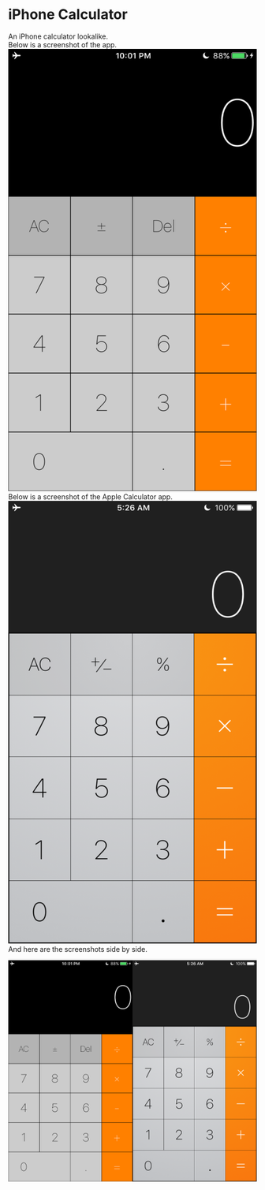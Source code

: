 # iPhone Calculator
An iPhone calculator lookalike.  
Below is a screenshot of the app.  
![Screenshot](Screenshots/IMG_0029.PNG)  
Below is a screenshot of the Apple Calculator app.  
![Apple Calculator](Screenshots/IMG_0030.PNG) 
And here are the screenshots side by side. 
<div style="width:50%;float:left;padding-bottom:1em;">
	<img src="Screenshots/IMG_0029.PNG" alt="My Calculator"/>
</div>
<div style="width:50%;float:left;padding-bottom:1em;">
	<img src="Screenshots/IMG_0030.PNG" alt="Apple Calculator app"/>
</div>